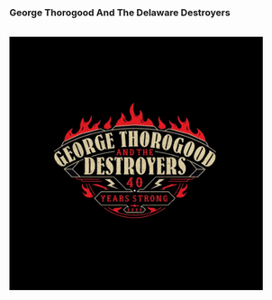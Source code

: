 <h3>George Thorogood And The Delaware Destroyers</h3><br><img src="artist.jpeg" width="450" height="450">
